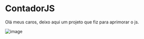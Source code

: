 # ContadorJS

Olá meus caros,  deixo aqui um projeto que fiz para aprimorar o js. 

![image](https://github.com/iamalissontomazelli/ContadorJS/assets/105504791/b8347c89-af2e-4b74-a136-d1088e7f07d8)
